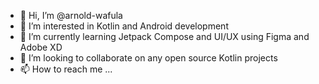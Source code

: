 - 👋 Hi, I’m @arnold-wafula
- 👀 I’m interested in Kotlin and Android development
- 🌱 I’m currently learning Jetpack Compose and UI/UX using Figma and Adobe XD
- 💞️ I’m looking to collaborate on any open source Kotlin projects
- 📫 How to reach me ...

<!---
arnold-wafula/arnold-wafula is a ✨ special ✨ repository because its `README.md` (this file) appears on your GitHub profile.
You can click the Preview link to take a look at your changes.
--->
